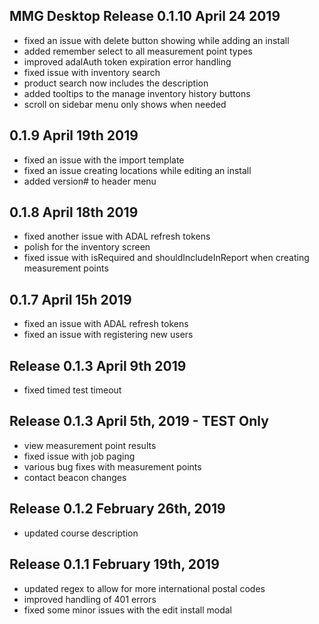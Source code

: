 ## MMG Desktop Release 0.1.10 April 24 2019
- fixed an issue with delete button showing while adding an install
- added remember select to all measurement point types
- improved adalAuth token expiration error handling
- fixed issue with inventory search
- product search now includes the description
- added tooltips to the manage inventory history buttons
- scroll on sidebar menu only shows when needed

## 0.1.9 April 19th 2019
- fixed an issue with the import template
- fixed an issue creating locations while editing an install
- added version# to header menu

## 0.1.8 April 18th 2019
- fixed another issue with ADAL refresh tokens
- polish for the inventory screen
- fixed issue with isRequired and shouldIncludeInReport when creating measurement points

## 0.1.7 April 15h 2019
- fixed an issue with ADAL refresh tokens
- fixed an issue with registering new users

## Release 0.1.3 April 9th 2019
- fixed timed test timeout

## Release 0.1.3 April 5th, 2019 - TEST Only
- view measurement point results
- fixed issue with job paging
- various bug fixes with measurement points
- contact beacon changes

## Release 0.1.2 February 26th, 2019
 - updated course description

## Release 0.1.1 February 19th, 2019
- updated regex to allow for more international postal codes
- improved handling of 401 errors
- fixed some minor issues with the edit install modal